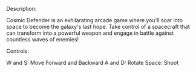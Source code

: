 Description:

Cosmic Defender is an exhilarating arcade game where you'll soar into space to become the galaxy's last hope. Take control of a spacecraft that can transform into a powerful weapon and engage in battle against countless waves of enemies!

Controls:

W and S: Move Forward and Backward
A and D: Rotate
Space: Shoot
